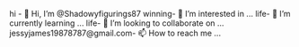 hi - 👋 Hi, I’m @Shadowyfigurings87
winning- 👀 I’m interested in ...
life- 🌱 I’m currently learning ...
life- 💞️ I’m looking to collaborate on ...
jessyjames19878787@gmail.com- 📫 How to reach me ...

<!---
Shadowyfigurings87/Shadowyfigurings87 is a ✨ special ✨ repository because its `README.md` (this file) appears on your GitHub profile.
You can click the Preview link to take a look at your changes.
--->
